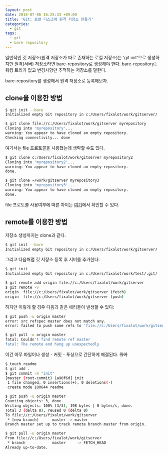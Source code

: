 ```yaml
---
layout: post
date: 2018-07-06 16:25:33 +09:00
title: 'Git: 로컬 디스크에 원격 저장소 만들기'
categories:
  - git
tags:
  - git
  - bare repository
---
```


일반적인 깃 저장소(원격 저장소가 따로 존재하는 로컬 저장소)는 'git init'으로 생성하지만 원격(서버) 저장소라면 bare-repository로 생성해야 한다. bare-repository는 워킹 트리가 없고 변경사항만 추적하는 저장소를 말한다.

bare-repository를 생성해서 원격 저장소로 등록해보자.

## clone을 이용한 방법
```bash
$ git init --bare
Initialized empty Git repository in c:/Users/fixalot/work/gitserver/

$ git clone file://c:/Users/fixalot/work/gitserver myrepository
Cloning into 'myrepository'...
warning: You appear to have cloned an empty repository.
Checking connectivity... done
```
여기서는 file 프로토콜을 사용했는데 생략할 수도 있다.
```bash
$ git clone c:/Users/fixalot/work/gitserver myrepository2
Cloning into 'myrepository2'...
warning: You appear to have cloned an empty repository.
done.

$ git clone ~/work/gitserver myrepository3
Cloning into 'myrepository3'...
warning: You appear to have cloned an empty repository.
done.
```
file 프로토콜 사용여부에 따른 차이는 [여기](https://git-scm.com/book/ko/v2/Git-%EC%84%9C%EB%B2%84-%ED%94%84%EB%A1%9C%ED%86%A0%EC%BD%9C)에서 확인할 수 있다.

## remote를 이용한 방법
저장소 생성까지는 clone과 같다.
```bash
$ git init --bare
Initialized empty Git repository in c:/Users/fixalot/work/gitserver/
```
그리고 다음처럼 깃 저장소 등록 후 서버를 추가한다:
```bash
$ git init
Initialized empty Git repository in c:/Users/fixalot/work/test/.git/

$ git remote add origin file://c:/Users/fixalot/work/gitserver
$ git remote -v
origin  file://c:/Users/fixalot/work/gitserver (fetch)
origin  file://c:/Users/fixalot/work/gitserver (push)
```
하지만 이렇게 할 경우 다음과 같은 에러들이 발생할 수 있다:
```bash
$ git push -u origin master
error: src refspec master does not match any.
error: failed to push some refs to 'file://c:/Users/fixalot/work/gitserver'

$ git pull -u origin master
fatal: Couldn't find remote ref master
fatal: The remote end hung up unexpectedly
```
이건 아무 파일이나 생성 - 커밋 - 푸싱으로 간단하게 해결된다. ~~뭐야~~
```bash
$ touch readme
$ git add .
$ git commit -m "init"
[master (root-commit) 1a90f6d] init
 1 file changed, 0 insertions(+), 0 deletions(-)
 create mode 100644 readme

$ git push -u origin master
Counting objects: 3, done.
Writing objects: 100% (3/3), 198 bytes | 0 bytes/s, done.
Total 3 (delta 0), reused 0 (delta 0)
To file://c:/Users/fixalot/work/gitserver
 * [new branch]      master -> master
Branch master set up to track remote branch master from origin.

$ git pull -u origin master
From file://c:/Users/fixalot/work/gitserver
 * branch            master     -> FETCH_HEAD
Already up-to-date.
```
